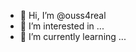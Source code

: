- 👋 Hi, I’m @ouss4real
- 👀 I’m interested in ...
- 🌱 I’m currently learning ...

<!---
ouss4real/ouss4real is a ✨ special ✨ repository because its `README.md` (this file) appears on your GitHub profile.
You can click the Preview link to take a look at your changes.
--->
